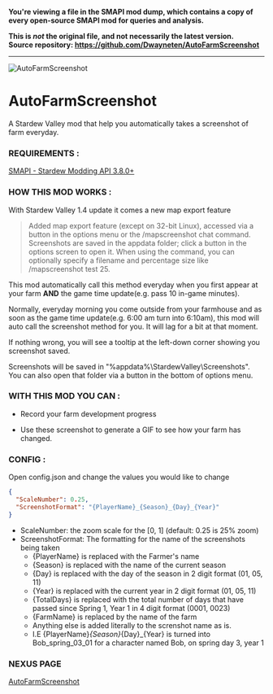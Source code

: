 **You're viewing a file in the SMAPI mod dump, which contains a copy of every open-source SMAPI mod
for queries and analysis.**

**This is _not_ the original file, and not necessarily the latest version.**  
**Source repository: https://github.com/Dwayneten/AutoFarmScreenshot**

----

![AutoFarmScreenshot](https://raw.githubusercontent.com/Dwayneten/AutoFarmScreenshot/master/header.jpg)
# AutoFarmScreenshot
A Stardew Valley mod that help you automatically takes a screenshot of farm everyday.

### REQUIREMENTS :

[SMAPI - Stardew Modding API 3.8.0+](https://github.com/Pathoschild/SMAPI)


### HOW THIS MOD WORKS :

With Stardew Valley 1.4 update it comes a new map export feature

> Added map export feature (except on 32-bit Linux), accessed via a button in the options menu or the /mapscreenshot chat command. Screenshots are saved in the appdata folder; click a button in the options screen to open it. When using the command, you can optionally specify a filename and percentage size like /mapscreenshot test 25.

This mod automatically call this method everyday when you first appear at your farm **AND** the game time update(e.g. pass 10 in-game minutes).

Normally, everyday morning you come outside from your farmhouse and as soon as the game time update(e.g. 6:00 am turn into 6:10am), this mod will auto call the screenshot method for you. It will lag for a bit at that moment.

If nothing wrong, you will see a tooltip at the left-down corner showing you screenshot saved.

Screenshots will be saved in "%appdata%\StardewValley\Screenshots". You can also open that folder via a button in the bottom of options menu.


### WITH THIS MOD YOU CAN :

- Record your farm development progress

- Use these screenshot to generate a GIF to see how your farm has changed.

### CONFIG :

Open config.json and change the values you would like to change 

``` json
{
  "ScaleNumber": 0.25,
  "ScreenshotFormat": "{PlayerName}_{Season}_{Day}_{Year}"
}
```

* ScaleNumber: the zoom scale for the [0, 1] (default: 0.25 is 25% zoom)
* ScreenshotFormat: The formatting for the name of the screenshots being taken
  * {PlayerName} is replaced with the Farmer's name
  * {Season} is replaced with the name of the current season
  * {Day} is replaced with the day of the season in 2 digit format (01, 05, 11)
  * {Year} is replaced with the current year in 2 digit format  (01, 05, 11)
  * {TotalDays} is replaced with the total number of days that have passed since Spring 1, Year 1 in 4 digit format (0001, 0023)
  * {FarmName} is replaced by the name of the farm
  * Anything else is added literally to the screnshot name as is.
  * I.E {PlayerName}_{Season}_{Day}_{Year} is turned into Bob_spring_03_01 for a character named Bob, on spring day 3, year 1

### NEXUS PAGE
[AutoFarmScreenshot](https://www.nexusmods.com/stardewvalley/mods/4783/)
